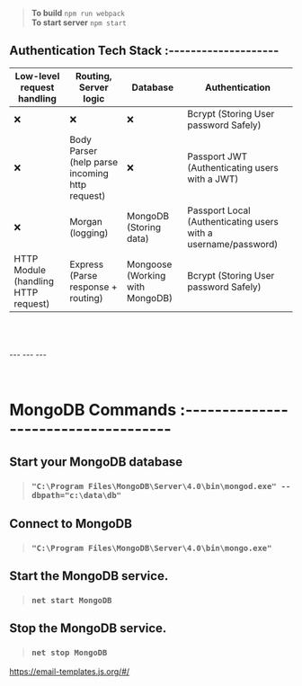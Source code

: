 > **To build** `npm run webpack`<br />
> **To start server** `npm start`

## Authentication Tech Stack :--------------------

| Low-level request handling          | Routing, Server logic                          | Database                        | Authentication                                                 |
| ----------------------------------- | ---------------------------------------------- | ------------------------------- | -------------------------------------------------------------- |
| :x:                                 | :x:                                            | :x:                             | Bcrypt (Storing User password Safely)                          |
| :x:                                 | Body Parser (help parse incoming http request) | :x:                             | Passport JWT (Authenticating users with a JWT)                 |
| :x:                                 | Morgan (logging)                               | MongoDB (Storing data)          | Passport Local (Authenticating users with a username/password) |
| HTTP Module (handling HTTP request) | Express (Parse response + routing)             | Mongoose (Working with MongoDB) | Bcrypt (Storing User password Safely)                          |

<br />
<br />
<br />
---
---
---
<br />
<br />
<br />


# MongoDB Commands :------------------------------------

## Start your MongoDB database

> ### `"C:\Program Files\MongoDB\Server\4.0\bin\mongod.exe" --dbpath="c:\data\db"`

## Connect to MongoDB

> ### `"C:\Program Files\MongoDB\Server\4.0\bin\mongo.exe"`

## Start the MongoDB service.

> ### `net start MongoDB`

## Stop the MongoDB service.

> ### `net stop MongoDB`


https://email-templates.js.org/#/
